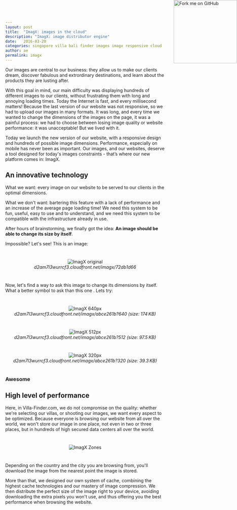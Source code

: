 ```yaml
---
layout: post
title:  "ImagX: images in the cloud"
description: "ImagX: image distributor engine"
date:   2016-03-20
categories: singapore villa bali finder images imagx responsive cloud
author: ae
permalink: imagx
---
```


Our images are central to our business: they allow us to make our clients dream, discover fabulous and extrordinary destinations, and learn about the products they are lusting after.

With this goal in mind, our main difficulty was displaying hundreds of different images to our clients, without frustrating them with long and annoying loading times. Today the Internet is fast, and every millisecond matters! Because the last version of our website was not responsive, so we had to upload our images in many formats. It was long, and every time we wanted to change the dimensions of the images on the page, it was a painful process: we had to choose between losing image quality or website performance: it was unacceptable! But we lived with it.

Today we launch the new version of our website, with a responsive design and hundreds of possible image dimensions. Performance, especially on mobile has never been as important. Our images, and our websites, deserve a tool designed for today's images constraints - that’s where our new platform comes in: ImagX.

## An innovative technology

What we want: every image on our website to be served to our clients in the optimal dimensions.

What we don't want: bartering this feature with a lack of performance and an increase of the average page loading time! We need this system to be fun, useful, easy to use and to understand, and we need this system to be compatible with the infrastructure already in use.

After hours of brainstorming, we finally got the idea: **An image should be able to change its size by itself**.

Impossible? Let's see! This is an image:

<center style="margin: 40px 0;">
    <img class="original" alt="ImagX original" src="https://d2am7l3wurrcf3.cloudfront.net/imagx/72db1d66">
    <br>
    <i>d2am7l3wurrcf3.cloudfront.net/imagx/72db1d66</i>
</center>

Now, let's find a way to ask this image to change its dimensions by itself. What a better symbol to ask than this one . Lets try:


<center style="margin: 40px 0;">
    <img class="original" alt="ImagX 640px" src="https://d2am7l3wurrcf3.cloudfront.net/imagx/abce261b?640">
    <br>
    <i>d2am7l3wurrcf3.cloudfront.net/imagx/abce261b?640 (size: 174 KB)</i>
</center>

<center style="margin: 40px 0;">
    <img class="original" alt="ImagX 512px" src="https://d2am7l3wurrcf3.cloudfront.net/imagx/abce261b?512">
    <br>
    <i>d2am7l3wurrcf3.cloudfront.net/imagx/abce261b?512 (size: 97.5 KB)</i>
</center>

<center style="margin: 40px 0;">
    <img class="original" alt="ImagX 320px" src="https://d2am7l3wurrcf3.cloudfront.net/imagx/abce261b?320">
    <br>
    <i>d2am7l3wurrcf3.cloudfront.net/imagx/abce261b?320 (size: 39.3 KB)</i>
</center>


### Awesome 

## High level of performance

Here, in Villa-Finder.com, we do not compromise on the quality: whether we're selecting our villas, or shooting our images, we want every aspect to be optimized. Because everyone is browsing our website from all over the world, we won't store our image in one place, not even in two or three places, but in hundreds of high secured data centers all over the world.

<center style="margin: 40px 0;">
    <img class="original" alt="ImagX Zones" src="https://d2am7l3wurrcf3.cloudfront.net/imagx/7cccf920?400">
</center>

Depending on the country and the city you are browsing from, you'll download the image from the nearest point the image is stored.

More than that, we designed our own system of cache, combining the highest cache technologies and our mastery of image compression. We then distribute the perfect size of the image right to your device, avoiding downloading the extra pixels you won't use, and thus offering you the best performance when browsing the website.


<a href="https://github.com/aeud/imagx"><img style="position: absolute; top: 0; right: 0; border: 0; height: 200px; width: 200px;" src="https://camo.githubusercontent.com/38ef81f8aca64bb9a64448d0d70f1308ef5341ab/68747470733a2f2f73332e616d617a6f6e6177732e636f6d2f6769746875622f726962626f6e732f666f726b6d655f72696768745f6461726b626c75655f3132313632312e706e67" alt="Fork me on GitHub" data-canonical-src="https://s3.amazonaws.com/github/ribbons/forkme_right_darkblue_121621.png"></a>
